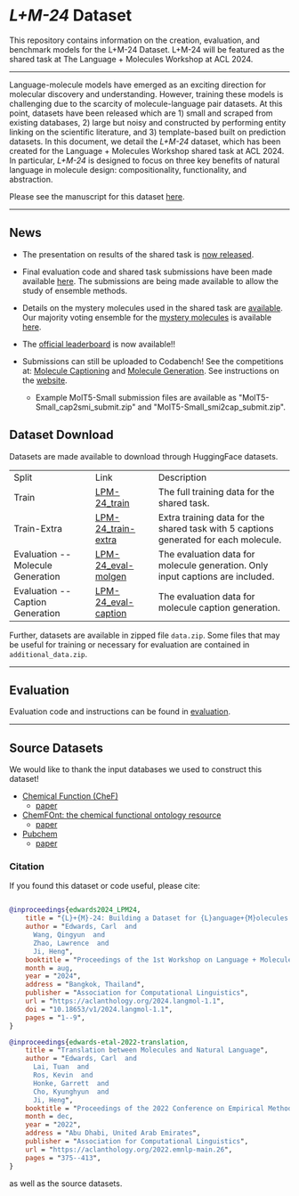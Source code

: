 # *L+M-24* Dataset
This repository contains information on the creation, evaluation, and benchmark models for the L+M-24 Dataset. L+M-24 will be featured as the shared task at The Language + Molecules Workshop at ACL 2024.

-----------------------------------------

Language-molecule models have emerged as an exciting direction for molecular discovery and understanding. However, training these models is challenging due to the scarcity of molecule-language pair datasets. At this point, datasets have been released which are 1) small and scraped from existing databases, 2) large but noisy and constructed by performing entity linking on the scientific literature, and 3) template-based built on prediction datasets. In this document, we detail the *L+M-24* dataset, which has been created for the Language + Molecules Workshop shared task at ACL 2024. In particular, *L+M-24* is designed to focus on three key benefits of natural language in molecule design: compositionality, functionality, and abstraction.

Please see the manuscript for this dataset [here](https://arxiv.org/pdf/2403.00791.pdf).

-----------------------------------------

## News

* The presentation on results of the shared task is [now released](/shared_task.pdf). 
* Final evaluation code and shared task submissions have been made available [here](/final_evaluation/). The submissions are being made available to allow the study of ensemble methods. 
 * Details on the mystery molecules used in the shared task are [available](/shared_task.pdf). Our majority voting ensemble for the [mystery molecules](/final_evaluation/captioning/mystery_mols.txt) is available [here](/final_evaluation/captioning/mystery_molecules_ensemble.txt). 

* The [official leaderboard](https://language-plus-molecules.github.io/#leaderboard) is now available!! 

* Submissions can still be uploaded to Codabench! See the competitions at: [Molecule Captioning](https://www.codabench.org/competitions/2914) and [Molecule Generation](https://www.codabench.org/competitions/3014). See instructions on the [website](https://language-plus-molecules.github.io/#submission).

  * Example MolT5-Small submission files are available as "MolT5-Small_cap2smi_submit.zip" and "MolT5-Small_smi2cap_submit.zip". 

## Dataset Download

Datasets are made available to download through HuggingFace datasets. 

<table>
  <tr>
    <td>Split</td>
    <td>Link</td>
    <td>Description</td>
  </tr>
  <tr>
    <td>Train</td>
    <td><a href="https://huggingface.co/datasets/language-plus-molecules/LPM-24_train"> LPM-24_train </a></td>
    <td>The full training data for the shared task.</td>
  </tr>
  <tr>
    <td>Train-Extra</td>
    <td> <a href="https://huggingface.co/datasets/language-plus-molecules/LPM-24_train-extra"> LPM-24_train-extra </a> </td>
    <td>Extra training data for the shared task with 5 captions generated for each molecule.</td>
  </tr>
  <tr>
    <td>Evaluation -- Molecule Generation</td>
    <td><a href="https://huggingface.co/datasets/language-plus-molecules/LPM-24_eval-molgen"> LPM-24_eval-molgen </a></td>
    <td>The evaluation data for molecule generation. Only input captions are included.</td>
  </tr>
  <tr>
    <td>Evaluation -- Caption Generation</td>
    <td><a href="https://huggingface.co/datasets/language-plus-molecules/LPM-24_eval-caption"> LPM-24_eval-caption </a></td>
    <td>The evaluation data for molecule caption generation. </td>
  </tr>
</table>

Further, datasets are available in zipped file `data.zip`. Some files that may be useful for training or necessary for evaluation are contained in `additional_data.zip`. 

------------------------------------
## Evaluation

Evaluation code and instructions can be found in [evaluation](/evaluation).


------------------------------------


## Source Datasets

We would like to thank the input databases we used to construct this dataset!

* [Chemical Function (CheF)](https://chefdb.app/)
  * [paper](https://arxiv.org/abs/2309.08765)
* [ChemFOnt: the chemical functional ontology resource](https://www.chemfont.ca/)
  * [paper](https://academic.oup.com/nar/article/51/D1/D1220/6777791)
* [Pubchem](https://pubchem.ncbi.nlm.nih.gov/)
  * [paper](https://academic.oup.com/nar/article/47/D1/D1102/5146201)


### Citation
If you found this dataset or code useful, please cite:


```bibtex

@inproceedings{edwards2024_LPM24,
    title = "{L}+{M}-24: Building a Dataset for {L}anguage+{M}olecules @ {ACL} 2024",
    author = "Edwards, Carl  and
      Wang, Qingyun  and
      Zhao, Lawrence  and
      Ji, Heng",
    booktitle = "Proceedings of the 1st Workshop on Language + Molecules (L+M 2024)",
    month = aug,
    year = "2024",
    address = "Bangkok, Thailand",
    publisher = "Association for Computational Linguistics",
    url = "https://aclanthology.org/2024.langmol-1.1",
    doi = "10.18653/v1/2024.langmol-1.1",
    pages = "1--9",
}

@inproceedings{edwards-etal-2022-translation,
    title = "Translation between Molecules and Natural Language",
    author = "Edwards, Carl  and
      Lai, Tuan  and
      Ros, Kevin  and
      Honke, Garrett  and
      Cho, Kyunghyun  and
      Ji, Heng",
    booktitle = "Proceedings of the 2022 Conference on Empirical Methods in Natural Language Processing",
    month = dec,
    year = "2022",
    address = "Abu Dhabi, United Arab Emirates",
    publisher = "Association for Computational Linguistics",
    url = "https://aclanthology.org/2022.emnlp-main.26",
    pages = "375--413",
}
```

as well as the source datasets. 



